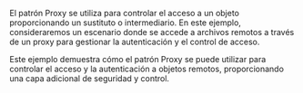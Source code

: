 El patrón Proxy se utiliza para controlar el acceso a un objeto proporcionando un sustituto o intermediario. En este ejemplo, consideraremos un escenario donde se accede a archivos remotos a través de un proxy para gestionar la autenticación y el control de acceso.

Este ejemplo demuestra cómo el patrón Proxy se puede utilizar para controlar el acceso y la autenticación a objetos remotos, proporcionando una capa adicional de seguridad y control.